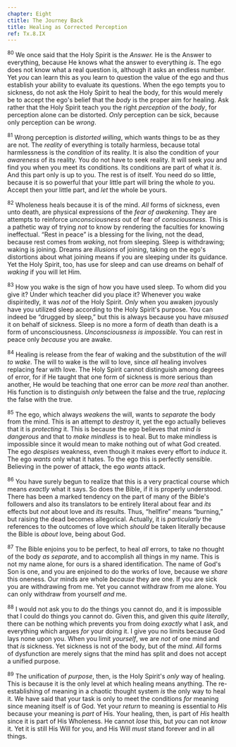 ```yaml
---
chapter: Eight
ctitle: The Journey Back
title: Healing as Corrected Perception
ref: Tx.8.IX
---
```


<sup>80</sup> We once said that the Holy Spirit is the *Answer.* He is the Answer
to everything, because He knows what the answer to everything *is*. The
ego does not know what a real question is, although it asks an endless
number. Yet *you* can learn this as you learn to question the value of
the ego and thus establish your ability to evaluate its questions. When
the ego tempts you to sickness, do not ask the Holy Spirit to heal the
body, for this would merely be to accept the ego's belief that the
*body* is the proper aim for healing. Ask rather that the Holy Spirit
teach you the right *perception* of the *body*, for perception alone can
be distorted. *Only* perception can be sick, because only perception can
be *wrong*.

<sup>81</sup> Wrong perception is *distorted* *willing*, which wants things to be
as they are not. The *reality* of everything is totally harmless,
because total harmlessness is the *condition* of its reality. It is also
the condition of your *awareness* of its reality. You do not have to
seek reality. It will seek *you* and find you when you meet its
conditions. Its conditions are part of what it *is*. And this part only
is up to you. The rest is of itself. You need do so little, because it
is so powerful that your little part will bring the whole *to* you.
Accept then your little part, and *let* the whole be yours.

<sup>82</sup> Wholeness heals because it is of the mind. *All* forms of sickness,
even unto death, are physical expressions of the *fear of awakening*.
They are attempts to reinforce *unconsciousness* out of fear of
*consciousness.* This is a pathetic way of trying *not* to know by
rendering the faculties for knowing ineffectual. “Rest in peace” is a
blessing for the living, not the dead, because rest comes from *waking*,
not from sleeping. Sleep is withdrawing; waking is joining. Dreams are
*illusions* of joining, taking on the ego's distortions about what
joining means if you are sleeping under its guidance. Yet the Holy
Spirit, too, has use for sleep and can use dreams on behalf of *waking*
if you will let Him.

<sup>83</sup> How you wake is the sign of how you have used sleep. To whom did you
give it? Under which teacher did you place it? Whenever you wake
dispiritedly, it was *not* of the Holy Spirit. *Only* when you awaken
joyously have you utilized sleep according to the Holy Spirit's purpose.
You can indeed be “drugged by sleep,” but this is always because you
have *misused* it on behalf of sickness. Sleep is no more a form of
death than death is a form of unconsciousness. *Unconsciousness is
impossible.* You can rest in peace only *because* you are awake.

<sup>84</sup> Healing is release from the fear of waking and the substitution of
the *will to wake*. The will to wake is the will to love, since *all*
healing involves replacing fear with love. The Holy Spirit cannot
distinguish among degrees of error, for if He taught that one form of
sickness is more serious than another, He would be teaching that one
error can be *more real* than another. His function is to distinguish
*only* between the false and the true, *replacing* the false with the
true.

<sup>85</sup> The ego, which always *weakens* the will, wants to *separate* the
body from the mind. This is an attempt to *destroy* it, yet the ego
actually believes that it is *protecting* it. This is because the ego
believes that *mind is dangerous* and that to *make mindless* is to
heal. But to make mindless is impossible since it would mean to make
nothing out of what God created. The ego *despises* weakness, even
though it makes every effort to *induce* it. The ego *wants* only what
it hates. To the ego this is perfectly sensible. Believing in the power
of attack, the ego *wants* attack.

<sup>86</sup> You have surely begun to realize that this is a very practical course
which means *exactly* what it says. So does the Bible, if it is properly
understood. There has been a marked tendency on the part of many of the
Bible's followers and also its translators to be entirely literal about
fear and *its* effects but *not* about love and *its* results. Thus,
“hellfire” means “burning,” but raising the dead becomes allegorical.
Actually, it is *particularly* the references to the outcomes of love
which *should* be taken literally because the Bible is *about* love,
being about God.

<sup>87</sup> The Bible enjoins you to be perfect, to heal *all* errors, to take no
thought of the body *as separate*, and to accomplish all things in my
name. This is not my name alone, for ours is a shared identification.
The name of God's Son is one, and you are enjoined to do the works of
love, because we *share* this oneness. Our minds are whole *because*
they are one. If you are sick you are withdrawing from me. Yet you
cannot withdraw from me alone. You can only withdraw from yourself *and*
me.

<sup>88</sup> I would not ask you to do the things you cannot do, and it is
impossible that I could do things you cannot do. Given this, and given
this *quite* *literally*, there can be nothing which prevents you from
doing *exactly* what I ask, and everything which argues *for* your doing
it. I give you no limits because God lays none upon you. When you limit
*yourself*, we are *not* of one mind and that *is* sickness. Yet
sickness is not of the body, but of the *mind. All* forms of dysfunction
are merely signs that the mind has split and does not accept a unified
purpose.

<sup>89</sup> The unification of *purpose*, then, is the Holy Spirit's *only* way
of healing. This is because it is the only level at which healing means
anything. The re-establishing of meaning in a chaotic thought system
*is* the only way to heal it. We have said that your task is only to
meet the conditions *for* meaning since meaning itself is of God. Yet
your *return* to meaning is essential to *His* because your meaning is
*part* of His. Your healing, then, is part of *His* health since it is
part of His Wholeness. He cannot *lose* this, but *you* can not *know*
it. Yet it is still His Will for you, and His Will *must* stand forever
and in all things.

